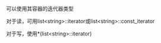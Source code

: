 可以使用其容器的迭代器类型

对于读，可用list<string\>::iterator或list<string\>::const_iterator

对于写，使用*(list<string\>::iterator)